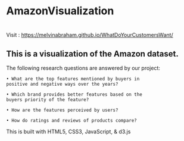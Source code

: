 # AmazonVisualization
# 
Visit : https://melvinabraham.github.io/WhatDoYourCustomersWant/

## This is a visualization of the Amazon dataset. 

The following research questions are answered by our
project:

    • What are the top features mentioned by buyers in
    positive and negative ways over the years?
  
    • Which brand provides better features based on the 
    buyers priority of the feature?
  
    • How are the features perceived by users?
  
    • How do ratings and reviews of products compare?
  


This is built with HTML5, CSS3, JavaScript, & d3.js
